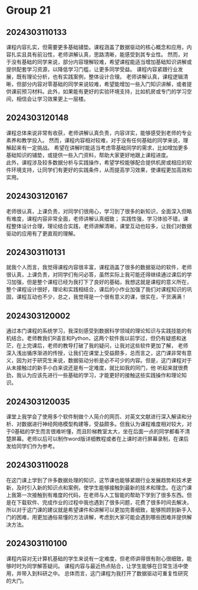# Group 21

## 2024303110133

课程内容扎实，但需要更多基础铺垫。课程涵盖了数据驱动的核心概念和应用，内容扎实且具有前沿性，老师讲解认真，思路清晰，能感受到其专业性。
然而，对于没有基础的同学来说，部分内容理解较难，希望课程能适当增加基础知识讲解或提供配套学习资源，以降低学习门槛，让更多同学受益。
课程内容紧跟行业发展，既有理论分析，也有实践案例，整体设计合理。
老师讲解认真，课程逻辑清晰，但部分内容对零基础的同学来说较难，希望能增加一些入门知识讲解，或者提供课前预习材料。此外，如果能有更好的实验环境支持，比如机房或专门的学习空间，相信会让学习效果更上一层楼。


## 2024303120148

课程总体来说非常有收获，老师讲解认真负责，内容详实，能够感受到老师的专业素养和教学投入。
然而，课程内容相对较难，对于没有任何基础的同学来说，理解起来有一定挑战。
希望在讲解时能适当考虑零基础同学的需求，比如增加更多基础知识的铺垫，或提供一些入门资料，帮助大家更好地跟上课程进度。  
此外，课程涉及较多数据分析与实践操作，希望学校能够配合提供机房或相应的软件环境支持，让同学们有更好的实践条件，从而提高学习效果，使课程更加高效和实用。


## 2024303120167

老师很认真，上课负责，对同学们很用心，学习到了很多的新知识，全面深入但略有难度，课程内容非常全面，老师讲解认真细致；
实践性强，学习体验不错，课程整体设计合理，理论结合实践，老师讲解清晰，课堂互动也较多，让我们对数据驱动的应用有了更直观的理解。

## 2024303110131

就我个人而言，我觉得课程内容很丰富，课程涵盖了很多的数据驱动的软件，老师很认真，上课负责，对同学们有问必答，虽然实际上我可能还得继续通过课后的学习加强，但是整个课程已经为我打下了良好的基础，我想这就是课程的意义所在，整个课程设计很好，理论和实践相结合，课后的小作业加强了我们对课程知识的巩固，课程互动也不少，总之，我觉得是一个很有意义的课，很实在，干货满满！

## 2024303120002

通过本门课程的系统学习，我深刻感受到数据科学领域的理论知识与实践技能的有机结合。老师教我们R语言和Python，这两个软件我以前学过，但仍有疑惑和迷茫，在上完课后，老师的教导打破了我的疑问，让我对这些软件更加了解，
老师深入浅出循序渐进的传授，让我们在课堂上受益颇多，总而言之，这门课非常有意义，因为对于研究生来说，数据驱动分析是必不可少的内容。但是，这门课程对于从未接触过的新手小白来说还是有一定难度，就比如我的同门，他
听起来就很费劲，我认为应该先进行一些基础的学习，才能更好的接触这些实践操作和理论知识。

## 2024303120035

课堂上我学会了使用多个软件制做个人简介的网页、对英文文献进行深入解读和分析、对数据进行神经网络模型构建等，受益颇多。但我认为课程难度相对较大，对于0基础的学生而言很难听懂，而且阶梯教室太大，坐在后面一点的同学都看不清楚屏幕。老师以后可以制作word版详细教程或者在上课时进行屏幕录制，在课后发给同学们作为参考。

## 2024303110028

在这门课上学到了许多数据处理的知识，这节课也能够紧跟行业发展趋势和技术更新，及时引入新的知识点和案例，使学生能够接触到最新的技术和理念。在这门课上我第一次接触到有难度的代码，在老师与人工智能的帮助下学到了很多东西。但是在下载软件、完成作业的过程中我也遇到了很多问题，花费了很多时间去解决，所以对于这门课的建议就是希望课件和讲解可以更加完善细致，能够照顾到新手入门的困难，用更加通俗易懂的方法讲解，考虑到大家可能会遇到哪些困难并提供解决方法。

## 2024303110100

课程内容对无计算机基础的学生来说有一定难度，但老师讲得很有耐心很细致，能够时时为同学解答疑问。 
  课程内容与最近热点贴合，让学生能够在日常生活中使用，并带入到科研之中。 
  总体而言，这门课程为我打开了数据驱动可重复性研究的大门。 
  
